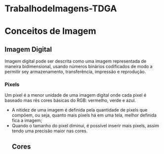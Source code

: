 # TrabalhodeImagens-TDGA
<h1>Conceitos de Imagem</h1>
<h2>Imagem Digital</h2>
<p>Imagem digital pode ser descrita como uma imagem  representada de maneira bidimensional, usando números binários codificados de modo a permitir sey armazenamento, transferência, impressão e reprodução.</p>
<h3>Pixels</h3>


<p> Um pixel é a menor unidade de uma imagem digital onde cada pixel é baseado mas rês cores básicas do RGB: vermelho, verde e azul.</p>
<ul>
  <li>A nitidez de uma imagem é definida pela quantidade de pixels que compõem, ou seja, quanto mais pixels há em uma tela, melhor definida fica a imagem;</li>
  <li>Quando o tamanho do pixel diminui, é possível inserir mais pixels, assim tendo uma precisão maior nas cores.</li>













<h2>Cores</h2>

